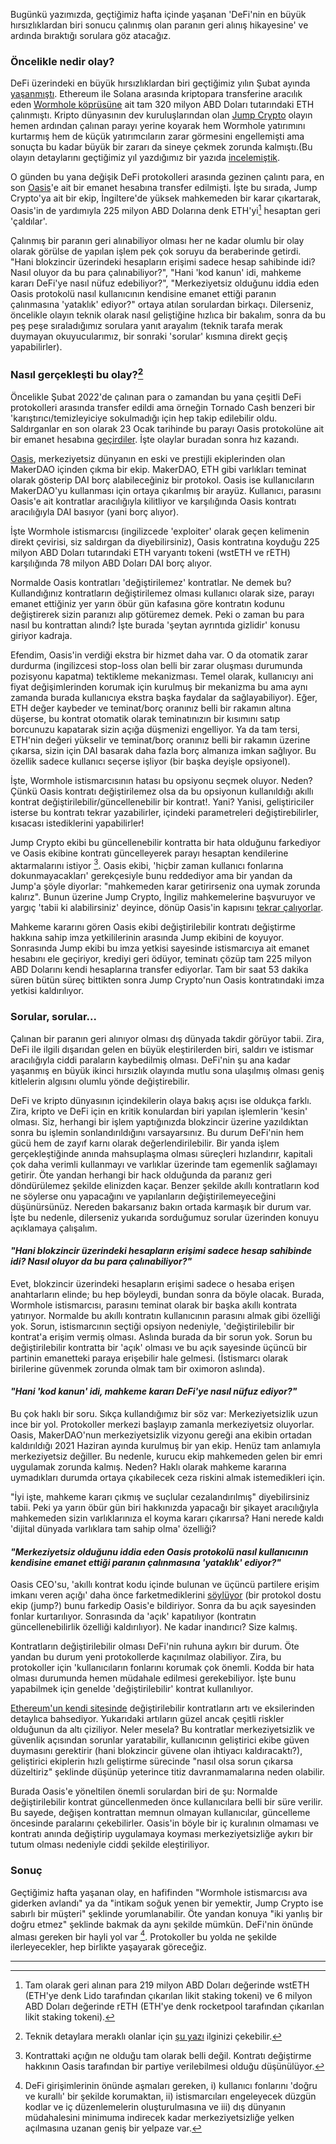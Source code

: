 Bugünkü yazımızda, geçtiğimiz hafta içinde yaşanan 'DeFi'nin en büyük hırsızlıklardan biri sonucu çalınmış olan paranın geri alınış hikayesine' ve ardında bıraktığı sorulara göz atacağız. 

### Öncelikle nedir olay?
DeFi üzerindeki en büyük hırsızlıklardan biri geçtiğimiz yılın Şubat ayında [yaşanmıştı](/genel/2022/03/11/defide-kopru-kazasi.html). Ethereum ile Solana arasında kriptopara transferine aracılık eden [Wormhole köprüsüne](https://www.portalbridge.com/#/transfer) ait tam 320 milyon ABD Doları tutarındaki ETH çalınmıştı.  Kripto dünyasının dev kuruluşlarından olan [Jump Crypto](https://jumpcrypto.com/) olayın hemen ardından çalınan parayı yerine koyarak hem Wormhole yatırımını kurtarmış hem de küçük yatırımcıların zarar görmesini engellemişti ama sonuçta bu kadar büyük bir zararı da sineye çekmek zorunda kalmıştı.(Bu olayın detaylarını geçtiğimiz yıl yazdığımız bir yazıda [incelemiştik](/genel/2022/03/11/defide-kopru-kazasi.html). 

O günden bu yana değişik DeFi protokolleri arasında gezinen çalıntı para, en son [Oasis](https://oasis.app/)'e ait bir emanet hesabına transfer edilmişti. İşte bu sırada, Jump Crypto'ya ait bir ekip, İngiltere'de yüksek mahkemeden bir karar çıkartarak, Oasis'in de yardımıyla 225 milyon ABD Dolarına denk ETH'yi[^1] hesaptan geri 'çaldılar'.

Çalınmış bir paranın geri alınabiliyor olması her ne kadar olumlu bir olay olarak görülse de yapılan işlem pek çok soruyu da beraberinde getirdi. "Hani blokzincir üzerindeki hesapların erişimi sadece hesap sahibinde idi? Nasıl oluyor da bu para çalınabiliyor?",  "Hani 'kod kanun' idi, mahkeme kararı DeFi'ye nasıl nüfuz edebiliyor?", "Merkeziyetsiz olduğunu iddia eden Oasis protokolü nasıl kullanıcının kendisine emanet ettiği paranın çalınmasına 'yataklık' ediyor?" ortaya atılan sorulardan birkaçı. Dilerseniz, öncelikle olayın teknik olarak nasıl geliştiğine hızlıca bir bakalım, sonra da bu peş peşe sıraladığımız sorulara yanıt arayalım (teknik tarafa merak duymayan okuyucularımız, bir sonraki 'sorular' kısmına direkt geçiş yapabilirler).

### Nasıl gerçekleşti bu olay?[^2]
Öncelikle Şubat 2022'de çalınan para o zamandan bu yana çeşitli DeFi protokolleri arasında transfer edildi ama örneğin Tornado Cash benzeri bir 'karıştırıcı/temizleyiciye sokulmadığı için hep takip edilebilir oldu. Saldırganlar en son olarak 23 Ocak tarihinde bu parayı Oasis protokolüne ait bir emanet hesabına [geçirdiler](https://etherscan.io/tx/0x5b7a789deafa61792c62e17f2b18e8a76ca995b77853ba54d20d755a98120a5b). İşte olaylar buradan sonra hız kazandı. 

[Oasis](https://oasis.app/), merkeziyetsiz dünyanın en eski ve prestijli ekiplerinden olan MakerDAO içinden çıkma bir ekip. MakerDAO, ETH gibi varlıkları teminat olarak gösterip DAI borç alabileceğiniz bir protokol. Oasis ise kullanıcıların MakerDAO'yu kullanması için ortaya çıkarılmış bir arayüz. Kullanıcı, parasını Oasis'e ait kontratlar aracılığıyla kilitliyor ve karşılığında Oasis kontratı aracılığıyla DAI basıyor (yani borç alıyor).

İşte Wormhole istismarcısı (ingilizcede 'exploiter' olarak geçen kelimenin direkt çevirisi, siz saldırgan da diyebilirsiniz), Oasis kontratına koyduğu 225 milyon ABD Doları tutarındaki ETH varyantı tokeni (wstETH ve rETH) karşılığında 78 milyon ABD Doları DAI borç alıyor. 

Normalde Oasis kontratları 'değiştirilemez' kontratlar. Ne demek bu? Kullandığınız kontratların değiştirilemez olması kullanıcı olarak size, parayı emanet ettiğiniz yer yarın öbür gün kafasına göre kontratın kodunu değiştirerek sizin paranızı alıp götüremez demek. Peki o zaman bu para nasıl bu kontrattan alındı? İşte burada 'şeytan ayrıntıda gizlidir' konusu giriyor kadraja. 

Efendim, Oasis'in verdiği ekstra bir hizmet daha var. O da otomatik zarar durdurma (ingilizcesi stop-loss olan belli bir zarar oluşması durumunda pozisyonu kapatma)  tektikleme mekanizması. Temel olarak, kullanıcıyı ani fiyat değişimlerinden korumak için kurulmuş bir mekanizma bu ama aynı zamanda burada kullanıcıya ekstra başka faydalar da sağlayabiliyor). Eğer, ETH değer kaybeder ve teminat/borç oranınız belli bir rakamın altına düşerse, bu kontrat otomatik olarak teminatınızın bir kısımını satıp borcunuzu kapatarak sizin açığa düşmenizi engelliyor. Ya da tam tersi, ETH'nin değeri yükselir ve teminat/borç oranınız belli bir rakamın üzerine çıkarsa, sizin için DAI basarak daha fazla borç almanıza imkan sağlıyor. Bu özellik sadece kullanıcı seçerse işliyor (bir başka deyişle opsiyonel). 

İşte, Wormhole istismarcısının hatası bu opsiyonu seçmek oluyor. Neden? Çünkü Oasis kontratı değiştirilemez olsa da bu opsiyonun kullanıldığı akıllı kontrat değiştirilebilir/güncellenebilir bir kontrat!. Yani? Yanisi, geliştiriciler isterse bu kontratı tekrar yazabilirler, içindeki parametreleri değiştirebilirler, kısacası istediklerini yapabilirler!

Jump Crypto ekibi bu güncellenebilir kontratta bir hata olduğunu farkediyor ve Oasis ekibine kontratı güncelleyerek parayı hesaptan kendilerine aktarmalarını istiyor [^3]. Oasis ekibi, 'hiçbir zaman kullanıcı fonlarına dokunmayacakları' gerekçesiyle bunu reddediyor ama bir yandan da Jump'a şöyle diyorlar: "mahkemeden karar getirirseniz ona uymak zorunda kalırız". Bunun üzerine Jump Crypto, İngiliz mahkemelerine başvuruyor ve yargıç 'tabii ki alabilirsiniz' deyince, dönüp Oasis'in kapısını [tekrar çalıyorlar](https://cointelegraph.com/news/jump-crypto-oasis-app-counter-exploits-wormhole-hacker-for-225m). 

Mahkeme kararını gören Oasis ekibi değiştirilebilir kontratı değiştirme hakkına sahip imza yetkililerinin arasında Jump ekibini de koyuyor. Sonrasında Jump ekibi bu imza yetkisi sayesinde istismarcıya ait emanet hesabını ele geçiriyor, krediyi geri ödüyor, teminatı çözüp tam 225 milyon ABD Dolarını kendi hesaplarına transfer ediyorlar.  Tam bir saat 53 dakika süren bütün süreç bittikten sonra Jump Crypto'nun Oasis kontratındaki imza yetkisi kaldırılıyor.

### Sorular, sorular... 

Çalınan bir paranın geri alınıyor olması dış dünyada takdir görüyor tabii. Zira, DeFi ile ilgili dışarıdan gelen en büyük eleştirilerden biri, saldırı ve istismar aracılığıyla ciddi paraların kaybedilmiş olması. DeFi'nin şu ana kadar yaşanmış en büyük ikinci hırsızlık olayında mutlu sona ulaşılmış olması geniş kitlelerin algısını olumlu yönde değiştirebilir.

DeFi ve kripto dünyasının içindekilerin olaya bakış açısı ise oldukça farklı. Zira, kripto ve DeFi için en kritik konulardan biri yapılan işlemlerin 'kesin' olması. Siz, herhangi bir işlem yaptığınızda blokzincir üzerine yazıldıktan sonra bu işlemin sonlandırıldığını varsayarsınız. Bu durum DeFi'nin hem gücü hem de zayıf karnı olarak değerlendirilebilir. Bir yanda işlem gerçekleştiğinde anında mahsuplaşma olması süreçleri hızlandırır, kapitali çok daha verimli kullanmayı ve varlıklar üzerinde tam egemenlik sağlamayı getirir. Öte yandan herhangi bir hack olduğunda da paranız geri döndürülemez şekilde elinizden kaçar. Benzer şekilde akıllı kontratların kod ne söylerse onu yapacağını ve yapılanların değiştirilemeyeceğini düşünürsünüz. Nereden bakarsanız bakın ortada karmaşık bir durum var. İşte bu nedenle, dilerseniz yukarıda sorduğumuz sorular üzerinden konuyu açıklamaya çalışalım. 

#### *"Hani blokzincir üzerindeki hesapların erişimi sadece hesap sahibinde idi? Nasıl oluyor da bu para çalınabiliyor?"*
Evet, blokzincir üzerindeki hesapların erişimi sadece o hesaba erişen anahtarların elinde; bu hep böyleydi, bundan sonra da böyle olacak. Burada, Wormhole istismarcısı, parasını teminat olarak bir başka akıllı kontrata yatırıyor. Normalde bu akıllı kontratın kullanıcının parasını almak gibi özelliği yok. Sorun, istismarcının seçtiği opsiyon nedeniyle, 'değiştirilebilir bir kontrat'a erişim vermiş olması. Aslında burada da bir sorun yok. Sorun bu değiştirilebilir kontratta bir 'açık' olması ve bu açık sayesinde üçüncü bir partinin emanetteki paraya erişebilir hale gelmesi. (İstismarcı olarak birilerine güvenmek zorunda olmak tam bir oximoron aslında).

#### *"Hani 'kod kanun' idi, mahkeme kararı DeFi'ye nasıl nüfuz ediyor?"*
Bu çok haklı bir soru. Sıkça kullandığımız bir söz var: Merkeziyetsizlik uzun ince bir yol. Protokoller merkezi başlayıp zamanla merkeziyetsiz oluyorlar. Oasis, MakerDAO'nun merkeziyetsizlik vizyonu gereği ana ekibin ortadan kaldırıldığı 2021 Haziran ayında kurulmuş bir yan ekip. Henüz tam anlamıyla merkeziyetsiz değiller. Bu nedenle, kurucu ekip mahkemeden gelen bir emri uygulamak zorunda kalmış. Neden? Haklı olarak mahkeme kararına uymadıkları durumda ortaya çıkabilecek ceza riskini almak istemedikleri için. 

"İyi işte, mahkeme kararı çıkmış ve suçlular cezalandırılmış" diyebilirsiniz tabii. Peki ya yarın öbür gün biri hakkınızda yapacağı bir şikayet aracılığıyla mahkemeden sizin varlıklarınıza el koyma kararı çıkarırsa? Hani nerede kaldı 'dijital dünyada varlıklara tam sahip olma' özelliği?

#### *"Merkeziyetsiz olduğunu iddia eden Oasis protokolü nasıl kullanıcının kendisine emanet ettiği paranın çalınmasına 'yataklık' ediyor?"*
Oasis CEO'su, 'akıllı kontrat kodu içinde bulunan ve üçüncü partilere erişim imkanı veren açığı' daha önce farketmediklerini [söylüyor](https://thedefiant.io/oasis-rugs-the-rugger-but-how/) (bir protokol dostu ekip (jump?) bunu farkedip Oasis'e bildiriyor. Sonra da bu açık sayesinden fonlar kurtarılıyor. Sonrasında da 'açık' kapatılıyor (kontratın güncellenebilirlik özelliği kaldırılıyor). Ne kadar inandırıcı? Size kalmış. 

Kontratların değiştirilebilir olması DeFi'nin ruhuna aykırı bir durum. Öte yandan bu durum yeni protokollerde kaçınılmaz olabiliyor. Zira, bu protokoller için 'kullanıcıların fonlarını korumak çok önemli. Kodda bir hata olması durumunda hemen müdahale edilmesi gerekebiliyor. İşte bunu yapabilmek için genelde 'değiştirilebilir' kontrat kullanılıyor.

[Ethereum'un kendi sitesinde](https://ethereum.org/en/developers/docs/smart-contracts/upgrading/#proxy-patterns) değiştirilebilir kontratların artı ve eksilerinden detaylıca bahsediyor. Yukarıdaki artıların güzel ancak çeşitli riskler olduğunun da altı çiziliyor. Neler mesela? Bu kontratlar merkeziyetsizlik ve güvenlik açısından sorunlar yaratabilir, kullanıcının geliştirici ekibe güven duymasını gerektirir (hani blokzincir güvene olan ihtiyacı kaldıracaktı?), geliştirici ekiplerin hızlı geliştirme sürecinde "nasıl olsa sorun çıkarsa düzeltiriz" şeklinde düşünüp yeterince titiz davranmamalarına neden olabilir.

Burada Oasis'e yöneltilen önemli sorulardan biri de şu: Normalde değiştirilebilir kontrat güncellenmeden önce kullanıcılara belli bir süre verilir. Bu sayede, değişen kontrattan memnun olmayan kullanıcılar, güncelleme öncesinde paralarını çekebilirler.  Oasis'in böyle bir iç kuralının olmaması ve kontratı anında değiştirip uygulamaya koyması merkeziyetsizliğe aykırı bir tutum olması nedeniyle ciddi şekilde eleştiriliyor.

### Sonuç 
Geçtiğimiz hafta yaşanan olay, en hafifinden "Wormhole istismarcısı ava giderken avlandı" ya da "intikam soğuk yenen bir yemektir, Jump Crypto ise sabırlı bir müşteri" şeklinde yorumlanabilir. Öte yandan konuya "iki yanlış bir doğru etmez" şeklinde bakmak da aynı şekilde mümkün. DeFi'nin önünde alması gereken bir hayli yol var [^4]. Protokoller bu yolda ne şekilde ilerleyecekler, hep birlikte yaşayarak göreceğiz. 

---


[^1]: Tam olarak geri alınan para 219 milyon ABD Doları değerinde wstETH (ETH'ye denk Lido tarafından çıkarılan likit staking tokeni) ve 6 milyon ABD Doları değerinde rETH (ETH'ye denk rocketpool tarafından çıkarılan likit staking tokeni). 

[^2]: Teknik detaylara meraklı olanlar için [şu yazı](https://www.blockworksresearch.com/research/we-do-a-little-counter-exploit) ilginizi çekebilir.  

[^3]: Kontrattaki açığın ne olduğu tam olarak belli değil. Kontratı değiştirme hakkının Oasis tarafından bir partiye verilebilmesi olduğu düşünülüyor. 

[^4]: DeFi girişimlerinin önünde aşmaları gereken, i) kullanıcı fonlarını 'doğru ve kurallı' bir şekilde korumaktan, ii) istismarcıları engeleyecek düzgün kodlar ve iç düzenlemelerin oluşturulmasına ve iii) dış dünyanın müdahalesini minimuma indirecek kadar merkeziyetsizliğe yelken açılmasına uzanan geniş bir yelpaze var. 
